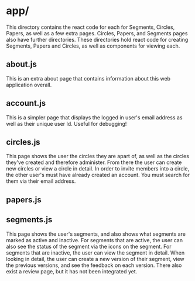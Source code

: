 # app/

This directory contains the react code for each for Segments, Circles, Papers, as well as a few extra pages. Circles, Papers, and Segments pages also have further directories. These directories hold react code for creating Segments, Papers and Circles, as well as components for viewing each.

**about.js**
---
This is an extra about page that contains information about this web application overall.

**account.js**
---
This is a simpler page that displays the logged in user's email address as well as their unique user Id. Useful for debugging!

**circles.js**
---
This page shows the user the circles they are apart of, as well as the circles they've created and therefore administer. From there the user can create new circles or view a circle in detail. In order to invite members into a circle, the other user's must have already created an account. You must search for them via their email address.

**papers.js**
---


**segments.js**
---
This page shows the user's segments, and also shows what segments are marked as active and inactive. For segments that are active, the user can also see the status of the segment via the icons on the segment. For segments that are inactive, the user can view the segment in detail. When looking in detail, the user can create a new version of their segment, view the previous versions, and see the feedback on each version. There also exist a review page, but it has not been integrated yet.
